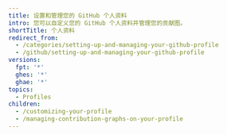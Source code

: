 ```yaml
---
title: 设置和管理您的 GitHub 个人资料
intro: 您可以自定义您的 GitHub 个人资料并管理您的贡献图。
shortTitle: 个人资料
redirect_from:
  - /categories/setting-up-and-managing-your-github-profile
  - /github/setting-up-and-managing-your-github-profile
versions:
  fpt: '*'
  ghes: '*'
  ghae: '*'
topics:
  - Profiles
children:
  - /customizing-your-profile
  - /managing-contribution-graphs-on-your-profile
---
```


